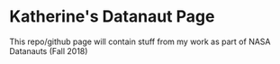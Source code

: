 # Katherine's Datanaut Page

This repo/github page will contain stuff from my work as part of NASA Datanauts (Fall 2018)
